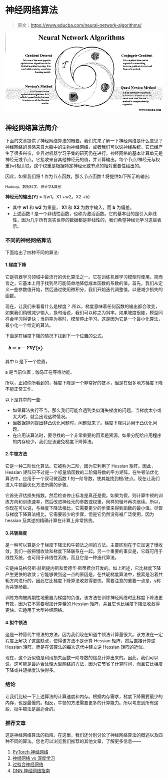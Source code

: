 # 神经网络算法

> 原文：<https://www.educba.com/neural-network-algorithms/>

![Neural Network Algorithms](img/2420434566e7b5bc3ecf8d8c2d9a6e81.png)



## 神经网络算法简介

下面的文章提供了神经网络算法的概要。我们先来了解一下神经网络是什么意思？神经网络的灵感来自大脑中的生物神经网络，或者我们可以说神经系统。它已经产生了很多兴奋，业界对机器学习子集的研究仍在进行。神经网络的基本计算单元是神经元或节点。它接收来自其他神经元的值，并计算输出。每个节点/神经元与权重(w)相关联。这个权重是根据特定神经元或节点的相对重要性给出的。

因此，如果我们将 f 作为节点函数，那么节点函数 f 将提供如下所示的输出:

<small>Hadoop、数据科学、统计学&其他</small>

**神经元的输出(Y)** = f(w1。X1 +w2。X2 +b)

*   其中 **w1** 和 **w2** 为重量， **X1** 和 **X2** 为数字输入，而 **b** 为偏差。
*   上述函数 f 是一个非线性函数，也称为激活函数。它的基本目的是引入非线性，因为几乎所有真实世界的数据都是非线性的，我们希望神经元学习这些表示。

### 不同的神经网络算法

下面给出了四种不同的算法:

#### 1.梯度下降

它是机器学习领域中最流行的优化算法之一。它在训练机器学习模型时使用。简而言之，它基本上用于找到尽可能简单地降低成本函数的系数的值。首先，我们从定义一些参数值开始，然后通过使用微积分，我们开始迭代调整值，以便减少损失的函数。

现在，让我们来看看什么是梯度？.所以，梯度意味着任何函数的输出都会改变，如果我们稍微减少输入，换句话说，我们可以称之为斜率。如果坡度很陡，模型同样会学习得更快；当斜率为零时，模型停止学习。这是因为它是一个最小化算法，最小化一个给定的算法。

下面是在梯度下降的情况下找到下一个位置的公式。

![Formula](img/494db35871aec673ad86c1dd6e19c580.png)



其中 b 是下一个位置，

a 是当前位置；伽马正在等待功能。

所以，正如你所看到的，梯度下降是一个非常好的技术，但是在很多地方梯度下降不能正常工作。

以下是其中的一些:

*   如果算法执行不当，那么我们可能会遇到类似消失梯度的问题。当梯度太小或太大时，就会出现这种情况。
*   当数据排列提出非凸优化问题时，问题就来了。梯度下降只适用于凸优化问题。
*   在应用该算法时，要寻找的一个非常重要的因素是资源。如果分配给应用程序的内存较少，我们应该避免梯度下降算法。

#### 2.牛顿方法

它是一种二阶优化算法。它被称为二阶，因为它利用了 Hessian 矩阵。因此，Hessian 矩阵只不过是一个标量值函数的二阶偏导数的平方矩阵。在牛顿法优化算法中，应用于一个双可微函数 f 的一阶导数，使其能找到根/驻点。现在让我们进入牛顿最优化方法所需的步骤。

它首先评估损失指数。然后检查停止标准是真还是假。如果为假，则计算牛顿的训练方向和训练速率，然后改进神经元的参数或权重，同样的循环再次继续。所以，你现在可以说，与梯度下降法相比，它需要更少的步骤来得到函数的最小值。尽管与梯度下降算法相比，它需要较少的步骤，但是它仍然没有被广泛使用，因为 hessian 及其逆的精确计算在计算上非常昂贵。

#### 3.共轭梯度

是一种可以算是介于梯度下降法和牛顿法之间的方法。主要区别在于它加速了慢收敛，我们一般把慢收敛和梯度下降联系在一起。另一个重要的事实是，它既可用于线性系统，也可用于非线性系统，而且它是一种迭代算法。

它是由马格努斯·赫斯提内斯和爱德华·斯蒂费尔开发的。如上所述，它比梯度下降产生更快的收敛；它能够做到这一点的原因是，在共轭梯度算法中，搜索是沿着共轭方向进行的，因此它比梯度下降算法收敛得更快。需要注意的重要一点是，γ称为共轭参数。

训练方向被周期性地重置为梯度的负值。该方法在训练神经网络时比梯度下降法更有效，因为它不需要增加计算量的 Hessian 矩阵，并且它也比梯度下降法收敛得更快。它适用于大型神经网络。

#### 4.拟牛顿法

这是一种替代牛顿法的方法，因为我们现在知道牛顿法计算量很大。该方法在一定程度上解决了这些缺点，使得该方法不是计算 Hessian 矩阵，然后直接计算逆 Hessian 矩阵，而是在该算法的每次迭代中建立逆 Hessian 矩阵的近似。

现在，这个近似值是利用损失函数一阶导数的信息计算出来的。因此，我们可以说，这可能是最适合处理大型网络的方法，因为它节省了计算时间，而且它比梯度下降或共轭梯度法快得多。

### 结论

让我们比较一下上述算法的计算速度和内存。根据内存需求，梯度下降需要最少的内存，也是最慢的。相反，牛顿的方法需要更多的计算能力。所以考虑到所有这些，拟牛顿法是最适合的。

### 推荐文章

这是神经网络算法的指南。在这里，我们还分别讨论了神经网络算法的概述以及四种不同的算法。您也可以浏览我们推荐的其他文章，了解更多信息——

1.  [PyTorch 神经网络](https://www.educba.com/pytorch-neural-network/)
2.  [神经网络 vs 深度学习](https://www.educba.com/neural-networks-vs-deep-learning/)
3.  [过拟合神经网络](https://www.educba.com/overfitting-neural-network/)
4.  [DNN 神经网络指南](https://www.educba.com/dnn-neural-network/)





